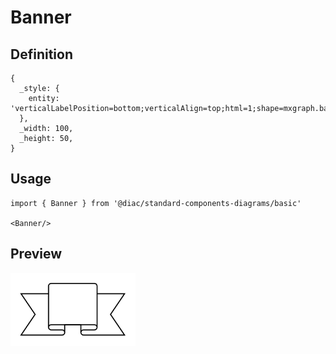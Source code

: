 # Banner

## Definition

```
{
  _style: { 
    entity: 'verticalLabelPosition=bottom;verticalAlign=top;html=1;shape=mxgraph.basic.banner',
  },
  _width: 100,
  _height: 50,
}
```

## Usage

```
import { Banner } from '@diac/standard-components-diagrams/basic'

<Banner/>
```

## Preview

<img src="./banner.png" width="200"/>
